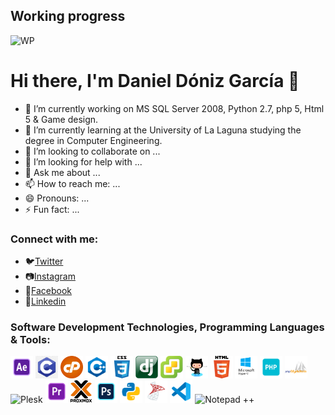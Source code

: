 ## Working progress
<img alt="WP" width="300px" src="https://traduccionesitaliano.files.wordpress.com/2016/04/work-in-progress.png?w=487" />

# Hi there, I'm Daniel Dóniz García 👋

- 🔭 I’m currently working on MS SQL Server 2008, Python 2.7, php 5, Html 5 & Game design.
- 🌱 I’m currently learning at the University of La Laguna studying the degree in Computer Engineering.
- 👯 I’m looking to collaborate on ...
- 🤔 I’m looking for help with ...
- 💬 Ask me about ...
- 📫 How to reach me: ...
- 😄 Pronouns: ...
- ⚡ Fun fact: ...

### Connect with me:
- 🐦[Twitter](https://twitter.com/mrdoniz) 
- 📷[Instagram](https://www.instagram.com/mrdoniz/)
- 📘[Facebook](facebook.com/mrdonizfb)
- 💼[Linkedin](https://www.linkedin.com/in/adal-diaz-fari%C3%B1a-56748a18b/)

### Software Development Technologies, Programming Languages & Tools:
<div display="flex">
<img alt="Adobe AfterEffects" width="36px" src="https://github.com/MrDoniz/MrDoniz/blob/main/image/af.png"/>
<img alt="C" width="36px" src="https://github.com/MrDoniz/MrDoniz/blob/main/image/c.png"/>
<img alt="cPanel" width="36px" src="https://github.com/MrDoniz/MrDoniz/blob/main/image/cp.png"/>
<img alt="C++" width="36px" src="https://github.com/MrDoniz/MrDoniz/blob/main/image/cpp.png"/>
<img alt="CSS3" width="36px" src="https://github.com/MrDoniz/MrDoniz/blob/main/image/css.png"/>
<img alt="Django" width="36px" src="https://github.com/MrDoniz/MrDoniz/blob/main/image/dj.png"/>
<img alt="VMware ESXi" width="36px" src="https://github.com/MrDoniz/MrDoniz/blob/main/image/esxi.png"/>
<img alt="GitHub" width="36px" src="https://github.com/MrDoniz/MrDoniz/blob/main/image/gh.png"/>
<img alt="HTML5" width="36px" src="https://github.com/MrDoniz/MrDoniz/blob/main/image/html.png"/>
<img alt="Hyper-V" width="36px" src="https://github.com/MrDoniz/MrDoniz/blob/main/image/hyperv.png"/>
<img alt="php" width="36px" src="https://github.com/MrDoniz/MrDoniz/blob/main/image/php.png"/>
<img alt="phpMyAdmin" width="36px" src="https://github.com/MrDoniz/MrDoniz/blob/main/image/phpma.png"/>
<img alt="Plesk" width="36px" src="https://github.com/MrDoniz/MrDoniz/blob/main/image/plesk.png"/>
<img alt="AdobePremiere" width="36px" src="https://github.com/MrDoniz/MrDoniz/blob/main/image/pr.png"/>
<img alt="Proxmox" width="36px" src="https://github.com/MrDoniz/MrDoniz/blob/main/image/proxmox.png"/>
<img alt="Adobe Photoshop" width="36px" src="https://github.com/MrDoniz/MrDoniz/blob/main/image/ps.png"/>
<img alt="Python" width="36px" src="https://github.com/MrDoniz/MrDoniz/blob/main/image/python.png"/>
<img alt="MS SQL Server" width="36px" src="https://github.com/MrDoniz/MrDoniz/blob/main/image/sql.png"/>
<img alt="Visual Studio Code" width="36px" src="https://github.com/MrDoniz/MrDoniz/blob/main/image/vsc.png"/>
<img alt="Notepad ++" width="36px" src="https://github.com/MrDoniz/MrDoniz/blob/main/image/notepadpp.png"/>
</div>


